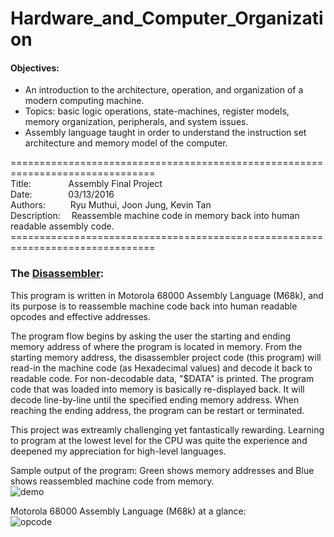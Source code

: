 # Hardware_and_Computer_Organization

#### Objectives:

- An introduction to the architecture, operation, and organization of a modern computing machine.
- Topics: basic logic operations, state-machines, register models, memory organization, peripherals, and system issues. 
- Assembly language taught in order to understand the instruction set architecture and memory model of the computer. 

===============================================================================<br>
Title:&emsp;&emsp;&emsp;&emsp;
Assembly Final Project<br>
Date:&emsp;&emsp;&emsp;&nbsp;&nbsp;&nbsp;
03/13/2016<br>
Authors:&emsp;&emsp;&nbsp;&nbsp;
Ryu Muthui, Joon Jung, Kevin Tan<br>
Description:&emsp;
Reassemble machine code in memory back into human readable assembly code.<br>
===============================================================================<br>
### The <a href="https://github.com/Coderaulic/Hardware_and_Computer_Organization/blob/master/JKR_DISASSEMBLER_MAIN_W16.L68">Disassembler</a>:

This program is written in Motorola 68000 Assembly Language (M68k), and its purpose is to reassemble machine code back into human readable opcodes and effective addresses.

The program flow begins by asking the user the starting and ending memory address of where the program is located in memory. From the starting memory address, the disassembler project code (this program) will read-in the machine code (as Hexadecimal values) and decode it back to readable code. For non-decodable data, "$DATA" is printed. The program code that was loaded into memory is basically re-displayed back. It will decode line-by-line until the specified ending memory address. When reaching the ending address, the program can be restart or terminated.

This project was extreamly challenging yet fantastically rewarding. Learning to program at the lowest level for the CPU was quite the experience and deepened my appreciation for high-level languages.

Sample output of the program: Green shows memory addresses and Blue shows reassembled machine code from memory.<br>
![demo](https://cloud.githubusercontent.com/assets/10789046/24360657/cee7eeac-12bc-11e7-9558-74af19971f37.jpg)<br>

Motorola 68000 Assembly Language (M68k) at a glance:<br>
![opcode](https://cloud.githubusercontent.com/assets/10789046/24360662/d18f3a52-12bc-11e7-81bb-5069f9296bbb.jpg)
